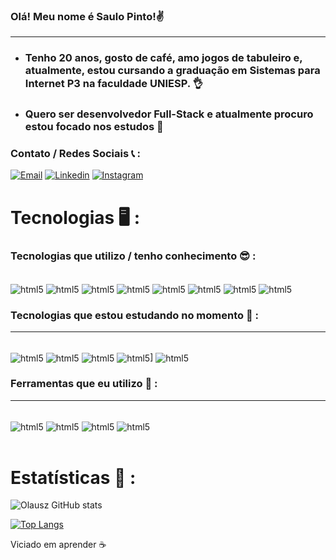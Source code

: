 
### Olá! Meu nome é Saulo Pinto!✌️
<hr>

 - ### Tenho 20 anos, gosto de café, amo jogos de tabuleiro e, atualmente, estou cursando a graduação em Sistemas para Internet P3 na faculdade UNIESP. 👌

- ### Quero ser desenvolvedor Full-Stack e atualmente procuro estou focado nos estudos 📖

### Contato / Redes Sociais 📞 :   


[![Email](https://img.shields.io/badge/Gmail-D14836?style=for-the-badge&logo=gmail&logoColor=white)](mailto:saulopintobrandaofilho@gmail.com)
[![Linkedin](https://img.shields.io/badge/LinkedIn-0077B5?style=for-the-badge&logo=linkedin&logoColor=white)](https://www.linkedin.com/in/saulo-pinto-brandão-05524028a/)
[![Instagram](https://img.shields.io/badge/Instagram-E4405F?style=for-the-badge&logo=instagram&logoColor=white)](https://www.instagram.com/sauloluas12/)

 <h1> Tecnologias 🖥️ : </h1>

 ### Tecnologias que utilizo / tenho conhecimento 😎 :
<div style="display: inline_block"><br>
    <img align="center" alt="html5" src="https://img.shields.io/badge/HTML5-E34F26?style=for-the-badge&logo=html5&logoColor=white">
    <img align="center" alt="html5" src="https://img.shields.io/badge/CSS3-1572B6?style=for-the-badge&logo=css3&logoColor=white">
     <img align="center" alt="html5" src="https://img.shields.io/badge/Python-3776AB?style=for-the-badge&logo=python&logoColor=white">
     <img align="center" alt="html5" src="https://img.shields.io/badge/Java-ED8B00?style=for-the-badge&logo=openjdk&logoColor=white">
     <img align="center" alt="html5" src="https://img.shields.io/badge/JavaScript-F7DF1E?style=for-the-badge&logo=javascript&logoColor=black">
     <img align="center" alt="html5" src="https://img.shields.io/badge/Bootstrap-563D7C?style=for-the-badge&logo=bootstrap&logoColor=white">
     <img align="center" alt="html5" src="https://img.shields.io/badge/Flask-000000?style=for-the-badge&logo=flask&logoColor=white">
     <img align="center" alt="html5" src="https://img.shields.io/badge/React-20232A?style=for-the-badge&logo=react&logoColor=61DAFB">
</div>

### Tecnologias que estou estudando no momento 👀 :
<hr>
<div style="display: inline_block"><br>
    <img align="center" alt="html5" src="https://img.shields.io/badge/Spring-6DB33F?style=for-the-badge&logo=spring&logoColor=white">
    <img align="center" alt="html5" src="https://img.shields.io/badge/PostgreSQL-316192?style=for-the-badge&logo=postgresql&logoColor=white">
     <img align="center" alt="html5" src="https://img.shields.io/badge/Ruby-CC342D?style=for-the-badge&logo=ruby&logoColor=white">
     <img align="center" alt="html5" src="https://img.shields.io/badge/TypeScript-007ACC?style=for-the-badge&logo=typescript&logoColor=white">]
     <img align="center" alt="html5" src="https://img.shields.io/badge/Node.js-43853D?style=for-the-badge&logo=node.js&logoColor=white">
</div>


### Ferramentas que eu utilizo 🌱 :

<hr>

<div style="display: inline_block"><br>
    <img align="center" alt="html5" src="https://img.shields.io/badge/Visual_Studio_Code-0078D4?style=for-the-badge&logo=visual%20studio%20code&logoColor=white">
    <img align="center" alt="html5" src="https://img.shields.io/badge/PyCharm-000000.svg?&style=for-the-badge&logo=PyCharm&logoColor=white ">
     <img align="center" alt="html5" src="https://img.shields.io/badge/IntelliJ_IDEA-000000.svg?style=for-the-badge&logo=intellij-idea&logoColor=white">
     <img align="center" alt="html5" src="https://img.shields.io/badge/Eclipse-2C2255?style=for-the-badge&logo=eclipse&logoColor=white">
</div>
<br>
 <h1> Estatísticas 🔢 : </h1>

 ![Olausz GitHub stats](https://github-readme-stats.vercel.app/api?username=Olausz&show_icons=true&theme=cobalt)

 [![Top Langs](https://github-readme-stats.vercel.app/api/top-langs/?username=Olausz)](https://github.com/Olausz/github-readme-stats)



Viciado em aprender ☕
